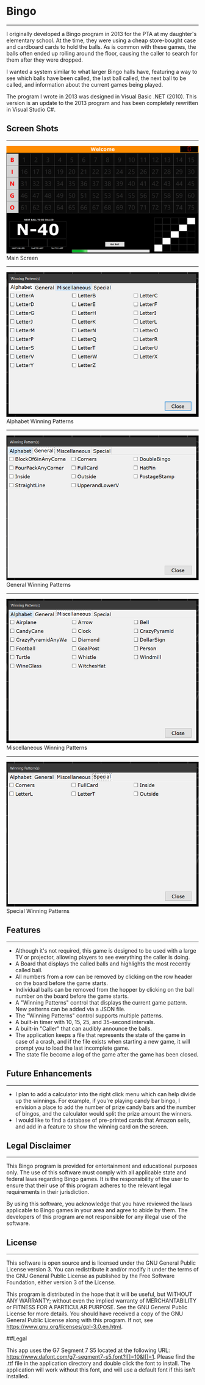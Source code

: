 # Bingo

---

I originally developed a Bingo program in 2013 for the PTA at my daughter's elementary school. At the time, they were using a cheap store-bought case and cardboard cards to hold the balls. As is common with these games, the balls often ended up rolling around the floor, causing the caller to search for them after they were dropped.

I wanted a system similar to what larger Bingo halls have, featuring a way to see which balls have been called, the last ball called, the next ball to be called, and information about the current games being played.

The program I wrote in 2013 was designed in Visual Basic .NET (2010). This version is an update to the 2013 program and has been completely rewritten in Visual Studio C#.

## Screen Shots

---

![Main Screen](/img/main.png)
Main Screen

---

![Winning Patterns Alphabet Screen](/img/WinningPatternsAlphabet.png)
Alphabet Winning Patterns

---

![Winning Patterns General Screen](/img/WinningPatternsGeneral.png)
General Winning Patterns

---

![Winning Patterns Miscellaneous Screen](/img/WinningPatternsMiscellaneous.png)
Miscellaneous Winning Patterns

---

![Winning Patterns Specials Screen](/img/WinningPatternsSpecials.png)
Special Winning Patterns

## Features

---

- Although it's not required, this game is designed to be used with a large TV or projector, allowing players to see everything the caller is doing.
- A Board that displays the called balls and highlights the most recently called ball.
- All numbers from a row can be removed by clicking on the row header on the board before the game starts.
- Individual balls can be removed from the hopper by clicking on the ball number on the board before the game starts.
- A "Winning Patterns" control that displays the current game pattern. New patterns can be added via a JSON file.
- The "Winning Patterns" control supports multiple patterns.
- A built-in timer with 10, 15, 25, and 35-second intervals.
- A built-in "Caller" that can audibly announce the balls.
- The application keeps a file that represents the state of the game in case of a crash, and if the file exists when starting a new game, it will prompt you to load the last incomplete game.
- The state file become a log of the game after the game has been closed.

## Future Enhancements

---

- I plan to add a calculator into the right click menu which can help divide up the winnings. For example, if you're playing candy bar bingo, I envision a place to add the number of prize candy bars and the number of bingos, and the calculator would split the prize amount the winners.
- I would like to find a database of pre-printed cards that Amazon sells, and add in a feature to show the winning card on the screen.

## Legal Disclaimer

---

This Bingo program is provided for entertainment and educational purposes only. The use of this software must comply with all applicable state and federal laws regarding Bingo games. It is the responsibility of the user to ensure that their use of this program adheres to the relevant legal requirements in their jurisdiction.

By using this software, you acknowledge that you have reviewed the laws applicable to Bingo games in your area and agree to abide by them. The developers of this program are not responsible for any illegal use of the software.

## License

---

This software is open source and is licensed under the GNU General Public License version 3. You can redistribute it and/or modify it under the terms of the GNU General Public License as published by the Free Software Foundation, either version 3 of the License.

This program is distributed in the hope that it will be useful, but WITHOUT ANY WARRANTY; without even the implied warranty of MERCHANTABILITY or FITNESS FOR A PARTICULAR PURPOSE. See the GNU General Public License for more details. You should have received a copy of the GNU General Public License along with this program. If not, see https://www.gnu.org/licenses/gpl-3.0.en.html.

##Legal

This app uses the G7 Segment 7 S5 located at the following URL: https://www.dafont.com/g7-segment7-s5.font?l[]=10&l[]=1. Please find the .ttf file in the application directory and double click the font to install. The application will work without this font, and will use a default font if this isn't installed.
